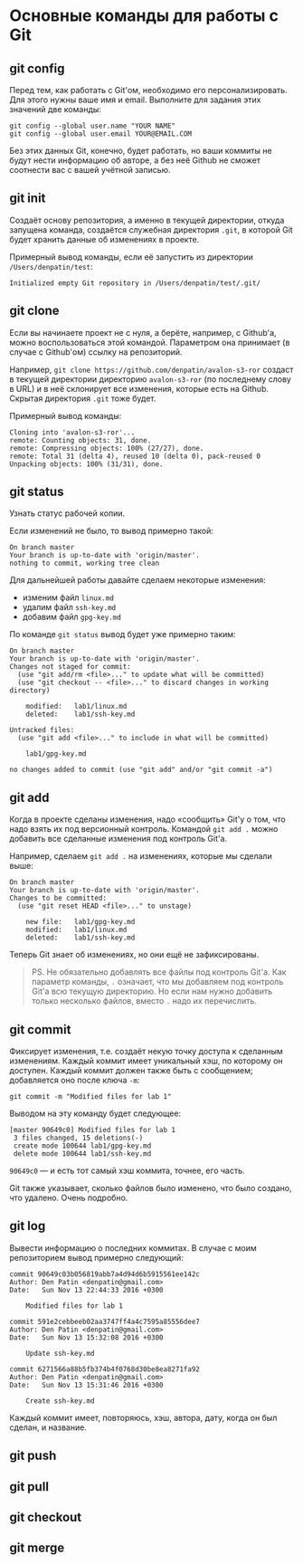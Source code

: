 Основные команды для работы с Git
=============================

## git config

Перед тем, как работать с Git'ом, необходимо его персонализировать. Для этого нужны ваше имя и email. Выполните для задания этих значений две команды:
```
git config --global user.name "YOUR NAME"
git config --global user.email YOUR@EMAIL.COM
```

Без этих данных Git, конечно, будет работать, но ваши коммиты не будут нести информацию об авторе, а без неё Github не сможет соотнести вас с вашей учётной записью.

## git init

Создаёт основу репозитория, а именно в текущей директории, откуда запущена команда, создаётся служебная директория `.git`, в которой Git будет хранить данные об изменениях в проекте.

Примерный вывод команды, если её запустить из директории `/Users/denpatin/test`:
```
Initialized empty Git repository in /Users/denpatin/test/.git/
```

## git clone

Если вы начинаете проект не с нуля, а берёте, например, с Github'а, можно воспользоваться этой командой. Параметром она принимает (в случае с Github'ом) ссылку на репозиторий.

Например, `git clone https://github.com/denpatin/avalon-s3-ror` создаст в текущей директории директорию `avalon-s3-ror` (по последнему слову в URL) и в неё склонирует все изменения, которые есть на Github. Скрытая директория `.git` тоже будет.

Примерный вывод команды:
```
Cloning into 'avalon-s3-ror'...
remote: Counting objects: 31, done.
remote: Compressing objects: 100% (27/27), done.
remote: Total 31 (delta 4), reused 10 (delta 0), pack-reused 0
Unpacking objects: 100% (31/31), done.
```

## git status

Узнать статус рабочей копии.

Если изменений не было, то вывод примерно такой:
```
On branch master
Your branch is up-to-date with 'origin/master'.
nothing to commit, working tree clean
```

Для дальнейшей работы давайте сделаем некоторые изменения:

* изменим файл `linux.md`
* удалим файл `ssh-key.md`
* добавим файл `gpg-key.md`

По команде `git status` вывод будет уже примерно таким:
```
On branch master
Your branch is up-to-date with 'origin/master'.
Changes not staged for commit:
  (use "git add/rm <file>..." to update what will be committed)
  (use "git checkout -- <file>..." to discard changes in working directory)

	modified:   lab1/linux.md
	deleted:    lab1/ssh-key.md

Untracked files:
  (use "git add <file>..." to include in what will be committed)

	lab1/gpg-key.md

no changes added to commit (use "git add" and/or "git commit -a")
```

## git add

Когда в проекте сделаны изменения, надо «сообщить» Git'у о том, что надо взять их под версионный контроль. Командой `git add .` можно добавить все сделанные изменения под контроль Git'а.

Например, сделаем `git add .` на изменениях, которые мы сделали выше:
```
On branch master
Your branch is up-to-date with 'origin/master'.
Changes to be committed:
  (use "git reset HEAD <file>..." to unstage)

	new file:   lab1/gpg-key.md
	modified:   lab1/linux.md
	deleted:    lab1/ssh-key.md
```

Теперь Git знает об изменениях, но они ещё не зафиксированы.

> PS. Не обязательно добавлять все файлы под контроль Git'а. Как параметр команды, `.` означает, что мы добавляем под контроль Git'а всю текущую директорию. Но если нам нужно добавить только несколько файлов, вместо `.` надо их перечислить.

## git commit

Фиксирует изменения, т.е. создаёт некую точку доступа к сделанным изменениям. Каждый коммит имеет уникальный хэш, по которому он доступен. Каждый коммит должен также быть с сообщением; добавляется оно после ключа `-m`:
```
git commit -m "Modified files for lab 1"
```

Выводом на эту команду будет следующее:
```
[master 90649c0] Modified files for lab 1
 3 files changed, 15 deletions(-)
 create mode 100644 lab1/gpg-key.md
 delete mode 100644 lab1/ssh-key.md
```

`90649c0` — и есть тот самый хэш коммита, точнее, его часть.

Git также указывает, сколько файлов было изменено, что было создано, что удалено. Очень подробно.

## git log

Вывести информацию о последних коммитах. В случае с моим репозиторием вывод примерно следующий:

```
commit 90649c03b056819abb7a4d94d6b5915561ee142c
Author: Den Patin <denpatin@gmail.com>
Date:   Sun Nov 13 22:44:33 2016 +0300

    Modified files for lab 1

commit 591e2cebbeeb02aa3747ff4a4c7595a85556dee7
Author: Den Patin <denpatin@gmail.com>
Date:   Sun Nov 13 15:32:08 2016 +0300

    Update ssh-key.md

commit 6271566a88b5fb374b4f0768d30be8ea8271fa92
Author: Den Patin <denpatin@gmail.com>
Date:   Sun Nov 13 15:31:46 2016 +0300

    Create ssh-key.md
```

Каждый коммит имеет, повторяюсь, хэш, автора, дату, когда он был сделан, и название.

## git push


## git pull


## git checkout


## git merge

